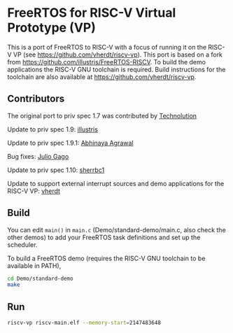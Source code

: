 # FreeRTOS for RISC-V Virtual Prototype (VP)

This is a port of FreeRTOS to RISC-V with a focus of running it on the RISC-V VP (see https://github.com/vherdt/riscv-vp). This port is based on a fork from https://github.com/illustris/FreeRTOS-RISCV. To build the demo applications the RISC-V GNU toolchain is required. Build instructions for the toolchain are also available at https://github.com/vherdt/riscv-vp.

## Contributors
The original port to priv spec 1.7 was contributed by [Technolution](https://interactive.freertos.org/hc/en-us/community/posts/210030246-32-bit-and-64-bit-RISC-V-using-GCC)

Update to priv spec 1.9: [illustris](https://github.com/illustris)

Update to priv spec 1.9.1: [Abhinaya Agrawal](https://bitbucket.org/casl/freertos-riscv-v191/src)

Bug fixes: [Julio Gago](https://github.com/julio-gago-metempsy)

Update to priv spec 1.10: [sherrbc1](https://github.com/sherrbc1)

Update to support external interrupt sources and demo applications for the RISC-V VP: [vherdt](https://github.com/vherdt)

## Build

You can edit `main()` in `main.c` (Demo/standard-demo/main.c, also check the other demos) to add your FreeRTOS task definitions and set up the scheduler.

To build a FreeRTOS demo (requires the RISC-V GNU toolchain to be available in PATH),

```bash
cd Demo/standard-demo
make
```

## Run
```bash
riscv-vp riscv-main.elf --memory-start=2147483648
```

